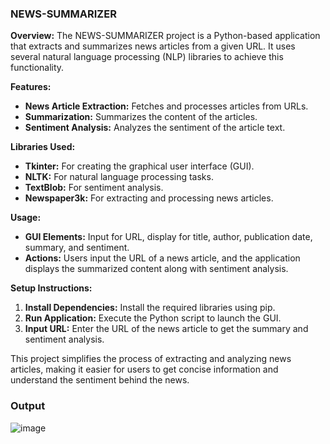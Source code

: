 ### NEWS-SUMMARIZER

**Overview:**
The NEWS-SUMMARIZER project is a Python-based application that extracts and summarizes news articles from a given URL. It uses several natural language processing (NLP) libraries to achieve this functionality.

**Features:**
- **News Article Extraction:** Fetches and processes articles from URLs.
- **Summarization:** Summarizes the content of the articles.
- **Sentiment Analysis:** Analyzes the sentiment of the article text.

**Libraries Used:**
- **Tkinter:** For creating the graphical user interface (GUI).
- **NLTK:** For natural language processing tasks.
- **TextBlob:** For sentiment analysis.
- **Newspaper3k:** For extracting and processing news articles.

**Usage:**
- **GUI Elements:** Input for URL, display for title, author, publication date, summary, and sentiment.
- **Actions:** Users input the URL of a news article, and the application displays the summarized content along with sentiment analysis.

**Setup Instructions:**
1. **Install Dependencies:** Install the required libraries using pip.
2. **Run Application:** Execute the Python script to launch the GUI.
3. **Input URL:** Enter the URL of the news article to get the summary and sentiment analysis.

This project simplifies the process of extracting and analyzing news articles, making it easier for users to get concise information and understand the sentiment behind the news.

### Output 


![image](https://github.com/user-attachments/assets/d3968e6e-9fd1-4f7d-ab9d-5dbaa221af80)
